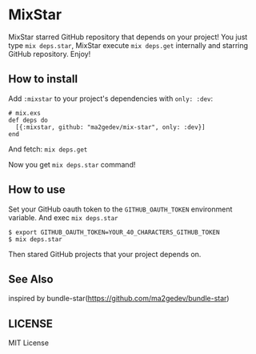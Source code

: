 # MixStar

MixStar starred GitHub repository that depends on your project!
You just type `mix deps.star`, MixStar execute `mix deps.get` internally and starring GitHub repository.
Enjoy!

## How to install

Add `:mixstar` to your project's dependencies with `only: :dev`:

```
# mix.exs
def deps do
  [{:mixstar, github: "ma2gedev/mix-star", only: :dev}]
end
```

And fetch: `mix deps.get`

Now you get `mix deps.star` command!

## How to use

Set your GitHub oauth token to the `GITHUB_OAUTH_TOKEN` environment variable.
And exec `mix deps.star`

```
$ export GITHUB_OAUTH_TOKEN=YOUR_40_CHARACTERS_GITHUB_TOKEN
$ mix deps.star
```

Then stared GitHub projects that your project depends on.

## See Also

inspired by bundle-star(https://github.com/ma2gedev/bundle-star)

## LICENSE

MIT License

